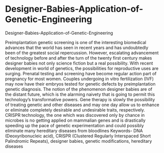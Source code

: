 # Designer-Babies-Application-of-Genetic-Engineering
Designer-Babies-Application-of-Genetic-Engineering

Preimplantation genetic screening is one of the interesting biomedical advances that the world has seen in recent years and has undoubtedly been of the greatest social repercussion. However, escalating advancement of technology before and after the turn of the twenty first century makes designer babies not only science fiction but a real possibility. With recent development in world of genetics, the possibilities for reproductive uses are surging. Prenatal testing and screening have become regular action part of pregnancy for most women. Couples undergoing in vitro fertilization (IVF) may now have their embryos tested for genetic defects by preimplantation genetic diagnosis. The notion of the phenomenon designer babies are of the distant future, which is the alarming naivety that is going to permit this technology’s transformative powers. Gene therapy is slowly the possibility of treating genetic and other diseases and may one day allow us to enhance or eliminate completely desirable and undesirable traits, respectively. CRISPR technology, the one which was discovered only by chance in microbes is no getting applied on mammalian genes and is drastically speeding up the pace of genetic experimentation and could possibly eliminate many hereditary diseases from bloodlines 
Keywords- DNA (Deoxyribonucleic acid), CRISPR (Clustered Regularly Interspaced Short Palindromic Repeats), designer babies, genetic modifications, hereditary diseases
